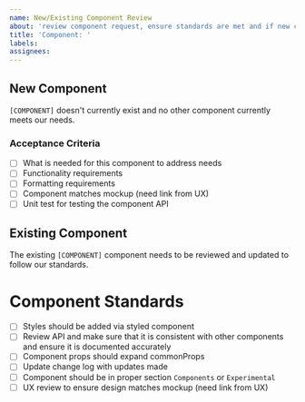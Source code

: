 ```yaml
---
name: New/Existing Component Review
about: 'review component request, ensure standards are met and if new component gather requirements'
title: 'Component: '
labels:
assignees:
---
```


## New Component

`[COMPONENT]` doesn't currently exist and no other component currently meets our needs.

### Acceptance Criteria

- [ ] What is needed for this component to address needs
- [ ] Functionality requirements
- [ ] Formatting requirements
- [ ] Component matches mockup (need link from UX)
- [ ] Unit test for testing the component API

## Existing Component

The existing `[COMPONENT]` component needs to be reviewed and updated to follow our standards.

# Component Standards

- [ ] Styles should be added via styled component
- [ ] Review API and make sure that it is consistent with other components and ensure it is documented accurately
- [ ] Component props should expand commonProps
- [ ] Update change log with updates made
- [ ] Component should be in proper section `Components` or `Experimental`
- [ ] UX review to ensure design matches mockup (need link from UX)
